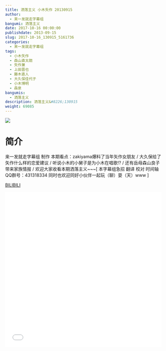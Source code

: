 ```yaml
---
title: 洒落主义 小木矢作 20130915
author: 
  - 来一发就走字幕组
bangumi: 洒落主义
date: 2017-10-16 00:00:00
publishdate: 2013-09-15
slug: 2017-10-16_130915_5161736
categories: 
  - 来一发就走字幕组
tags: 
  - 小木矢作
  - 森山直太朗
  - 矢作兼
  - 上田晋也
  - 藤木直人
  - 大久保佳代子
  - 小木博明
  - 森泉
bangumis: 
  - 洒落主义
description: 洒落主义&#8226;130915
weight: 69085
---
```


![](https://i.imgur.com/50oEBuU.jpg)

# 简介  
来一发就走字幕组 制作 本期看点：zakiyama爆料了当年矢作女朋友 / 大久保给了矢作什么样的恋爱建议 / 听说小木的小舅子是为小木在唱歌!? / 还有岳母森山良子带来家族情报 / 欢迎大家收看本期洒落主义~~~[ 本字幕组急招 翻译 校对 时间轴   QQ群号：431318334 同时也欢迎同好小伙伴一起玩（聊）耍（天）www ]


  [BILIBILI](https://www.bilibili.com/video/av5161736/)


<div class="vcontainer">  <iframe class='video' src="//www.bilibili.com/blackboard/player.html?aid=5161736" width="100%" height="500" frameborder="0" allowfullscreen="allowfullscreen"></iframe></div>
